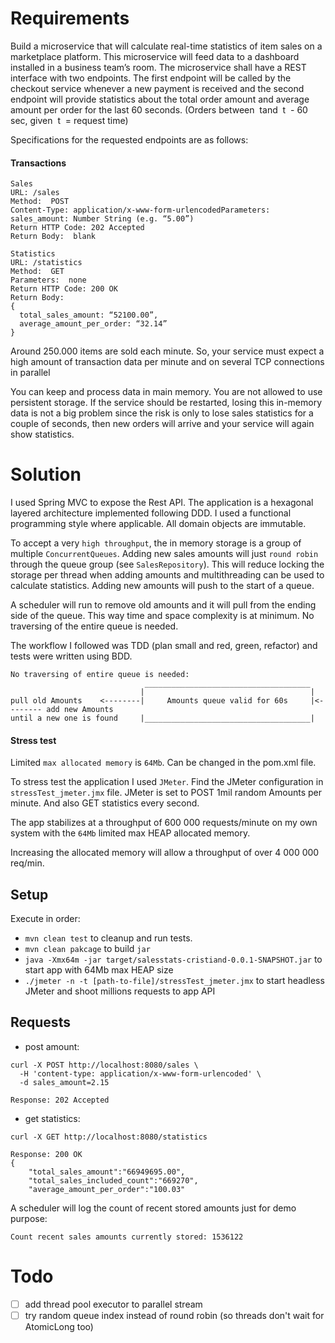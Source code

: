 # Requirements

Build a microservice that will calculate real-time statistics of item sales on a marketplace platform. This microservice will feed data to a dashboard installed in a business team’s room.
The microservice shall have a REST interface with two endpoints. The first endpoint will be called by the checkout service whenever a new payment is received and the second endpoint will provide statistics about the total order amount and average amount per order for the last 60 seconds. (Orders between ​ t ​ and ​ t ​ - 60 sec, given ​ t ​ = request time)

Specifications for the requested endpoints are as follows:

#### Transactions

```
Sales
URL:​ /sales
Method: ​ POST
Content-Type:​ application/x-www-form-urlencodedParameters:
sales_amount: Number String (e.g. “5.00”)
Return HTTP Code:​ 202 Accepted
Return Body: ​ blank
```
```
Statistics
URL:​ /statistics
Method: ​ GET
Parameters: ​ none
Return HTTP Code:​ 200 OK
Return Body:
{
  total_sales_amount: “52100.00”,
  average_amount_per_order: “32.14”
}
```

Around 250.000 items are sold each minute. So, your service must expect a high amount of transaction data per minute and on several TCP connections in parallel

You can keep and process data in main memory. You are not allowed to use persistent storage. If the service should be restarted, losing this in-memory data is not a big problem since the risk is only to lose sales statistics for a couple of seconds, then new orders will arrive and your service will again show statistics.

# Solution

I used Spring MVC to expose the Rest API. The application is a hexagonal layered architecture implemented following DDD. I used a functional programming style where applicable. All domain objects are immutable.

To accept a very `high throughput`, the in memory storage is a group of multiple `ConcurrentQueues`. Adding new sales amounts will just `round robin` through the queue group (see `SalesRepository`). This will reduce locking the storage per thread when adding amounts and multithreading can be used to calculate statistics.
Adding new amounts will push to the start of a queue. 

A scheduler will run to remove old amounts and it will pull from the ending side of the queue. This way time and space complexity is at minimum. No traversing of the entire queue is needed.    

The workflow I followed was TDD (plan small and red, green, refactor) and tests were written using BDD. 


```
No traversing of entire queue is needed:
                              _____________________________________
                             |                                     |
pull old Amounts    <--------|     Amounts queue valid for 60s     |<-------- add new Amounts
until a new one is found     |_____________________________________|
```



#### Stress test

Limited `max allocated memory` is `64Mb`. Can be changed in the pom.xml file.

To stress test the application I used `JMeter`. Find the JMeter configuration in `stressTest_jmeter.jmx` file. JMeter is set to POST 1mil random Amounts per minute. And also GET statistics every second.  

The app stabilizes at a throughput of 600 000 requests/minute on my own system with the `64Mb` limited max HEAP allocated memory.

Increasing the allocated memory will allow a throughput of over 4 000 000 req/min.
   


## Setup

Execute in order:
- `mvn clean test` to cleanup and run tests. 
- `mvn clean pakcage` to build `jar` 
- `java -Xmx64m -jar target/salesstats-cristiand-0.0.1-SNAPSHOT.jar` to start app with 64Mb max HEAP size
- `./jmeter -n -t [path-to-file]/stressTest_jmeter.jmx` to start headless JMeter and shoot millions requests to app API 


## Requests

- post amount:

```
curl -X POST http://localhost:8080/sales \
  -H 'content-type: application/x-www-form-urlencoded' \
  -d sales_amount=2.15
  
Response: 202 Accepted  
```

- get statistics:

```
curl -X GET http://localhost:8080/statistics

Response: 200 OK
{
    "total_sales_amount":"66949695.00",
    "total_sales_included_count":"669270",
    "average_amount_per_order":"100.03"
```

A scheduler will log the count of recent stored amounts just for demo purpose:

```
Count recent sales amounts currently stored: 1536122
```

# Todo

- [ ] add thread pool executor to parallel stream
- [ ] try random queue index instead of round robin (so threads don't wait for AtomicLong too)